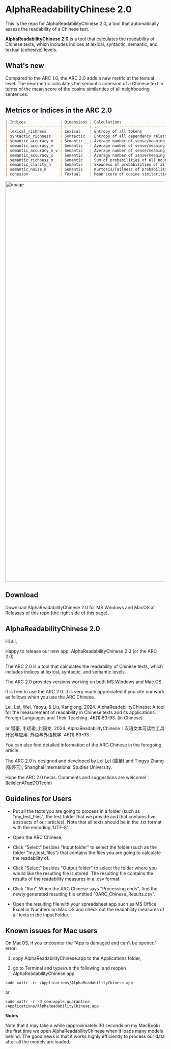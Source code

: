 # AlphaReadabilityChinese 2.0

This is the repo for AlphaReadabilityChinese 2.0, a tool that automatically assess the readability of a Chinese text.


**AlphaReadabilityChinese 2.0** is a tool that calculates the readability of Chinese texts, which includes indices at lexical, syntactic, semantic, and textual (cohesive) levels.

## What's new

Compared to the ARC 1.0, the ARC 2.0 adds a new metric at the textual level. The new metric calculates the semantic cohesion of a Chinese text in terms of the mean score of the cosine similarities of all neighbouring sentences. 

## Metrics or Indices in the ARC 2.0


```markdown
| Indices               | Dimensions | Calculations                                                          |
| :-------------------- | :--------- | :-------------------------------------------------------------------- |
| lexical_richness      | Lexical    | Entropy of all tokens                                                 |
| syntactic_richness    | Syntactic  | Entropy of all dependency relations                                   |
| semantic_accuracy_n   | Semantic   | Average number of sense/meaning components of all nouns               |
| semantic_accuracy_v   | Semantic   | Average number of sense/meaning components of all verbs               |
| semantic_accuracy_n_v | Semantic   | Average number of sense/meaning components of all nouns and verbs     |
| semantic_accuracy_c   | Semantic   | Average number of sense/meaning components of all content words (i.e., nouns, verbs, adjectives, and adverbs) |
| semantic_richness_n   | Semantic   | Sum of probabilities of all nouns                                     |
| semantic_clarity_n    | Semantic   | Skewness of probabilities of all nouns                                |
| semantic_noise_n      | Semantic   | Kurtosis/Tailness of probabilities of all nouns                       |
| cohesion              | Textual    | Mean score of cosine similarities of all adjacent sentences           |
```

<img width="1498" height="1256" alt="image" src="https://github.com/user-attachments/assets/e45c0c89-9115-4239-acf2-9d292f29f578" />



## Download

Download AlphaReadabilityChinese 2.0 for MS Windows and MacOS at Releases of this repo (the right side of this page). 



## AlphaReadabilityChinese 2.0

Hi all,

Happy to release our new app, AlphaReadabilityChinese 2.0 (or the ARC 2.0).

The ARC 2.0 is a tool that calculates the readability of Chinese texts, which includes indices at lexical, syntactic, and semantic levels.

The ARC 2.0 provides versions working on both MS Windows and Mac OS. 

It is free to use the ARC 2.0. It is very much appreciated if you cite our work as follows when you use the ARC Chinese.

Lei, Lei, Wei, Yaoyu, & Liu, Kanglong. 2024. AlphaReadabilityChinese: A tool for the measurement of readability in Chinese texts and its applications. Foreign Languages and Their Teaching. 46(1):83-93. (in Chinese)

or 雷蕾, 韦瑶瑜, 刘康龙. 2024. AlphaReadabilityChinese：汉语文本可读性工具开发与应用. 外语与外语教学. 46(1):83-93.

You can also find detailed information of the ARC Chinese in the foregoing article.

The ARC 2.0 is designed and developed by Lei Lei (雷蕾) and Tingyu Zhang (张婷玉), Shanghai International Studies University.

Hope the ARC 2.0 helps. Comments and suggestions are welcome! (leileicnATqqDOTcom)

## Guidelines for Users

- Put all the texts you are going to process in a folder (such as "my_test_files", the test folder that we provide and that contains five abstracts of our articles). Note that all texts should be in the .txt format with the encoding 'UTF-8'.

- Open the ARC Chinese.

- Click "Select" besides "Input folder" to select the folder (such as the folder "my_test_files") that contains the files you are going to calculate the readability of.

- Click "Select" besides "Output folder" to select the folder where you would like the resulting file is stored. The resulting file contains the results of the readability measures in a .csv format.

- Click "Run". When the ARC Chinese says "Processing ends", find the newly generated resulting file entitled "0ARC_Chinese_Results.csv".

- Open the resulting file with your spreadsheet app such as MS Office Excel or Numbers on Mac OS and check out the readability measures of all texts in the Input Folder.

## Known issues for Mac users

On MacOS, if you encounter the "App is damaged and can't be opened" error: 

1) copy AlphaReadabilityChinese.app to the Applications folder,
  
2) go to Terminal and type/run the following, and reopen AlphaReadabilityChinese.app.

`sudo xattr -cr /Applications/AlphaReadabilityChinese.app`

or

`sudo xattr -r -d com.apple.quarantine /Applications/AlphaReadabilityChinese.app`

**Notes**

Note that it may take a while (approximately 30 seconds on my MacBook) the first time we open AlphaReadabilityChinese when it loads many models behind. The good news is that it works highly efficiently to process our data after all the models are loaded.
